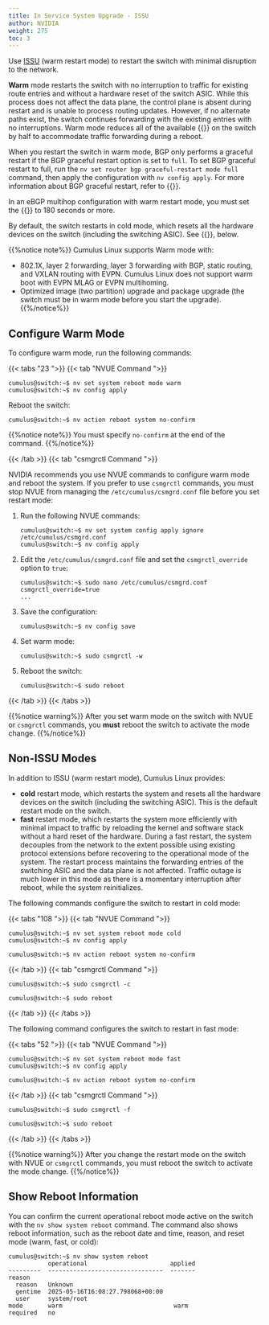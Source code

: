 ```yaml
---
title: In Service System Upgrade - ISSU
author: NVIDIA
weight: 275
toc: 3
---
```

Use <span class="a-tooltip">[ISSU](## "In Service System Upgrade")</span> (warm restart mode) to restart the switch with minimal disruption to the network.

**Warm** mode restarts the switch with no interruption to traffic for existing route entries and without a hardware reset of the switch ASIC. While this process does not affect the data plane, the control plane is absent during restart and is unable to process routing updates. However, if no alternate paths exist, the switch continues forwarding with the existing entries with no interruptions. Warm mode reduces all of the available {{<link title="Forwarding Table Size and Profiles" text="forwarding table entries">}} on the switch by half to accommodate traffic forwarding during a reboot.

When you restart the switch in warm mode, BGP only performs a graceful restart if the BGP graceful restart option is set to `full`. To set BGP graceful restart to full, run the `nv set router bgp graceful-restart mode full` command, then apply the configuration with `nv config apply`. For more information about BGP graceful restart, refer to {{<link url="Optional-BGP-Configuration/#graceful-bgp-restart" text="Optional BGP Configuration">}}.

In an eBGP multihop configuration with warm restart mode, you must set the {{<link url="Optional-BGP-Configuration/#restart-timers" text="BGP graceful restart timer">}} to 180 seconds or more.

By default, the switch restarts in cold mode, which resets all the hardware devices on the switch (including the switching ASIC). See {{<link url="#non-issu-modes" text="Non-ISSU Modes">}}, below.

{{%notice note%}}
Cumulus Linux supports Warm mode with:
- 802.1X, layer 2 forwarding, layer 3 forwarding with BGP, static routing, and VXLAN routing with EVPN. Cumulus Linux does not support warm boot with EVPN MLAG or EVPN multihoming.
- Optimized image (two partition) upgrade and package upgrade (the switch must be in warm mode before you start the upgrade).
{{%/notice%}}

## Configure Warm Mode

To configure warm mode, run the following commands:

{{< tabs "23 ">}}
{{< tab "NVUE Command ">}}

```
cumulus@switch:~$ nv set system reboot mode warm
cumulus@switch:~$ nv config apply
```

Reboot the switch:

```
cumulus@switch:~$ nv action reboot system no-confirm
```

{{%notice note%}}
You must specify `no-confirm` at the end of the command.
{{%/notice%}}

{{< /tab >}}
{{< tab "csmgrctl Command ">}}

NVIDIA recommends you use NVUE commands to configure warm mode and reboot the system. If you prefer to use `csmgrctl` commands, you must stop NVUE from managing the `/etc/cumulus/csmgrd.conf` file before you set restart mode:

1. Run the following NVUE commands:

   ```
   cumulus@switch:~$ nv set system config apply ignore /etc/cumulus/csmgrd.conf
   cumulus@switch:~$ nv config apply
   ```

2. Edit the `/etc/cumulus/csmgrd.conf` file and set the `csmgrctl_override` option to `true`:

   ```
   cumulus@switch:~$ sudo nano /etc/cumulus/csmgrd.conf
   csmgrctl_override=true
   ...
   ```

3. Save the configuration:

   ```
   cumulus@switch:~$ nv config save
   ```

4. Set warm mode:

   ```
   cumulus@switch:~$ sudo csmgrctl -w
   ```

5. Reboot the switch:

   ```
   cumulus@switch:~$ sudo reboot
   ```

{{< /tab >}}
{{< /tabs >}}

{{%notice warning%}}
After you set warm mode on the switch with NVUE or `csmgrctl` commands, you **must** reboot the switch to activate the mode change.
{{%/notice%}}

## Non-ISSU Modes

In addition to ISSU (warm restart mode), Cumulus Linux provides:

- **cold** restart mode, which restarts the system and resets all the hardware devices on the switch (including the switching ASIC). This is the default restart mode on the switch.
- **fast** restart mode, which restarts the system more efficiently with minimal impact to traffic by reloading the kernel and software stack without a hard reset of the hardware. During a fast restart, the system decouples from the network to the extent possible using existing protocol extensions before recovering to the operational mode of the system. The restart process maintains the forwarding entries of the switching ASIC and the data plane is not affected. Traffic outage is much lower in this mode as there is a momentary interruption after reboot, while the system reinitializes.

The following commands configure the switch to restart in cold mode:

{{< tabs "108 ">}}
{{< tab "NVUE Command ">}}

```
cumulus@switch:~$ nv set system reboot mode cold
cumulus@switch:~$ nv config apply
```

```
cumulus@switch:~$ nv action reboot system no-confirm
```

{{< /tab >}}
{{< tab "csmgrctl Command ">}}

```
cumulus@switch:~$ sudo csmgrctl -c
```

```
cumulus@switch:~$ sudo reboot
```

{{< /tab >}}
{{< /tabs >}}

The following command configures the switch to restart in fast mode:

{{< tabs "52 ">}}
{{< tab "NVUE Command ">}}

```
cumulus@switch:~$ nv set system reboot mode fast
cumulus@switch:~$ nv config apply
```

```
cumulus@switch:~$ nv action reboot system no-confirm
```

{{< /tab >}}
{{< tab "csmgrctl Command ">}}

```
cumulus@switch:~$ sudo csmgrctl -f
```

```
cumulus@switch:~$ sudo reboot
```

{{< /tab >}}
{{< /tabs >}}

{{%notice warning%}}
After you change the restart mode on the switch with NVUE or `csmgrctl` commands, you must reboot the switch to activate the mode change.
{{%/notice%}}

## Show Reboot Information

You can confirm the current operational reboot mode active on the switch with the `nv show system reboot` command. The command also shows reboot information, such as the reboot date and time, reason, and reset mode (warm, fast, or cold):

```
cumulus@switch:~$ nv show system reboot
           operational                       applied
---------  --------------------------------  -------
reason                                              
  reason   Unknown                                  
  gentime  2025-05-16T16:08:27.798068+00:00         
  user     system/root                              
mode       warm                               warm   
required   no
```
